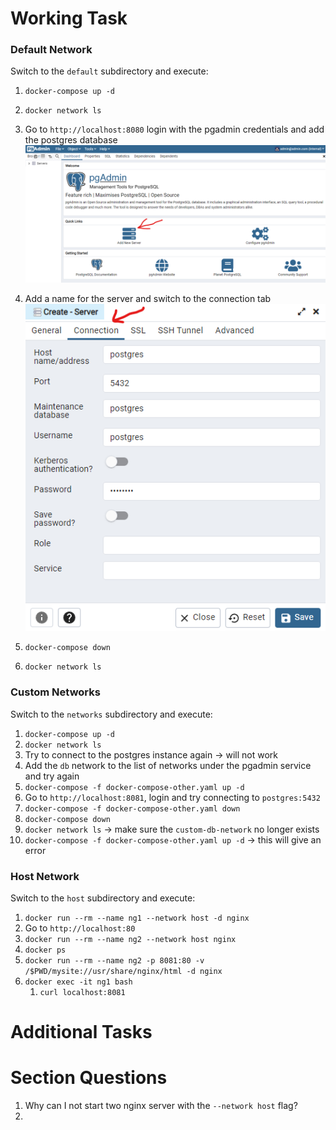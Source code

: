 # Working Task

### Default Network
Switch to the `default` subdirectory and execute:
1. `docker-compose up -d`
2. `docker network ls`


3. Go to `http://localhost:8080` login with the pgadmin credentials and add the postgres database
![](../../assets/add-server.png)


4. Add a name for the server and switch to the connection tab
   ![](../../assets/pg-connection.png)


5. `docker-compose down`
6. `docker network ls`

### Custom Networks
Switch to the `networks` subdirectory and execute:
1. `docker-compose up -d`
2. `docker network ls`
3. Try to connect to the postgres instance again -> will not work
4. Add the `db` network to the list of networks under the pgadmin service and try again
5. `docker-compose -f docker-compose-other.yaml up -d`
6. Go to `http://localhost:8081`, login and try connecting to `postgres:5432`
7. `docker-compose -f docker-compose-other.yaml down`
8. `docker-compose down`
9. `docker network ls` -> make sure the `custom-db-network` no longer exists
10. `docker-compose -f docker-compose-other.yaml up -d` -> this will give an error

### Host Network
Switch to the `host` subdirectory and execute:
1. `docker run --rm --name ng1 --network host -d nginx`
2. Go to `http://localhost:80`
3. `docker run --rm --name ng2 --network host nginx`
4. `docker ps`
5. `docker run --rm --name ng2 -p 8081:80 -v /$PWD/mysite://usr/share/nginx/html -d nginx`
6. `docker exec -it ng1 bash`
    1. `curl localhost:8081`

# Additional Tasks



# Section Questions
1. Why can I not start two nginx server with the `--network host` flag?
2. 
